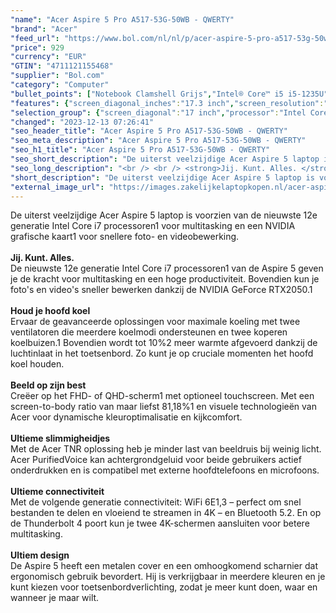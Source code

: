 ```yaml
---
"name": "Acer Aspire 5 Pro A517-53G-50WB - QWERTY"
"brand": "Acer"
"feed_url": "https://www.bol.com/nl/nl/p/acer-aspire-5-pro-a517-53g-50wb-qwerty/9300000123678137"
"price": 929
"currency": "EUR"
"GTIN": "4711121155468"
"supplier": "Bol.com"
"category": "Computer"
"bullet_points": ["Notebook Clamshell Grijs","Intel® Core™ i5 i5-1235U","43,9 cm (17.3\") Full HD 1920 x 1080 Pixels IPS LED backlight 16:9","16 GB DDR4-SDRAM 2 x 8 GB","512 GB SSD","NVIDIA GeForce MX550 2 GB Intel Iris Xe Graphics","Wi-Fi 6 (802.11ax) Ethernet LAN 10,1000,100 Mbit/s Bluetooth 5.1","Lithium-Ion (Li-Ion) 50 Wh 8 uur 65 W","Windows 11 Pro 64-bit"]
"features": {"screen_diagonal_inches":"17.3 inch","screen_resolution":"1920 x 1080 Pixels","processor_family":"Intel® Core™ i5","memory_size":"16 GB","memory_type":"DDR4-SDRAM","total_storage_space":"512 GB","graphics_card":"Intel Iris Xe Graphics","graphics_memory_size":"2 GB","operating_system":"Windows 11 Pro","battery_capacity":"50 Wh","width":"402,1 mm","depth":"257,9 mm","height":"19,9 mm","weight":"2,4 kg"}
"selection_group": {"screen_diagonal":"17 inch","processor":"Intel Core i5","changed_price_past_3_days":false,"product_family":"Aspire"}
"changed": "2023-12-13 07:26:41"
"seo_header_title": "Acer Aspire 5 Pro A517-53G-50WB - QWERTY"
"seo_meta_description": "Acer Aspire 5 Pro A517-53G-50WB - QWERTY"
"seo_h1_title": "Acer Aspire 5 Pro A517-53G-50WB - QWERTY"
"seo_short_description": "De uiterst veelzijdige Acer Aspire 5 laptop is voorzien van de nieuwste 12e generatie Intel Core i7 processoren1 voor multitasking en een NVIDIA grafische kaart1 voor snellere foto- en videobewerking."
"seo_long_description": "<br /> <br /> <strong>Jij. Kunt. Alles. </strong> <br />De nieuwste 12e generatie Intel Core i7 processoren1 van de Aspire 5 geven je de kracht voor multitasking en een hoge productiviteit. Bovendien kun je foto's en video's sneller bewerken dankzij de NVIDIA GeForce RTX2050. 1 <br /> <br /> <strong>Houd je hoofd koel</strong> <br />Ervaar de geavanceerde oplossingen voor maximale koeling met twee ventilatoren die meerdere koelmodi ondersteunen en twee koperen koelbuizen. 1 Bovendien wordt tot 10%2 meer warmte afgevoerd dankzij de luchtinlaat in het toetsenbord. Zo kunt je op cruciale momenten het hoofd koel houden. <br /> <br /> <strong>Beeld op zijn best</strong> <br />Creëer op het FHD- of QHD-scherm1 met optioneel touchscreen. Met een screen-to-body ratio van maar liefst 81,18%1 en visuele technologieën van Acer voor dynamische kleuroptimalisatie en kijkcomfort. <br /> <br /> <strong>Ultieme slimmigheidjes</strong> <br />Met de Acer TNR oplossing heb je minder last van beeldruis bij weinig licht. Acer PurifiedVoice kan achtergrondgeluid voor beide gebruikers actief onderdrukken en is compatibel met externe hoofdtelefoons en microfoons. <br /> <br /> <strong>Ultieme connectiviteit</strong> <br />Met de volgende generatie connectiviteit: WiFi 6E1,3 – perfect om snel bestanden te delen en vloeiend te streamen in 4K – en Bluetooth 5. 2. En op de Thunderbolt 4 poort kun je twee 4K-schermen aansluiten voor betere multitasking. <br /> <br /> <strong>Ultiem design</strong> <br />De Aspire 5 heeft een metalen cover en een omhoogkomend scharnier dat ergonomisch gebruik bevordert. Hij is verkrijgbaar in meerdere kleuren en je kunt kiezen voor toetsenbordverlichting, zodat je meer kunt doen, waar en wanneer je maar wilt. <br />"
"short_description": "De uiterst veelzijdige Acer Aspire 5 laptop is voorzien van de nieuwste 12e generatie Intel Core i7 processoren1 voor multitasking en een NVIDIA grafische kaart1 voor snellere foto- en videobewerking. Jij. Kunt. Alles. De nieuwste 12e generatie Intel Core i7 processoren1 van de Aspire 5 geven je de kracht voor multitasking en een hoge productiviteit. Bovendien kun je foto's en video's sneller bewerken dankzij de NVIDIA GeForce RTX2050.1 Houd je hoofd koel Ervaar de geavanceerde oplossingen voor maximale koeling met twee ventilatoren die meerdere koelmodi ondersteunen en twee koperen koelbuizen.1 Bovendien wordt tot 10%2 meer warmte afgevoerd dankzij de luchtinlaat in het toetsenbord. Zo kunt je op cruciale momenten het hoofd koel houden. Beeld op zijn best Creëer op het FHD- of QHD-scherm1 met optioneel touchscreen. Met een screen-to-body ratio van maar liefst 81,18%1 en visuele technologieën van Acer voor dynamische kleuroptimalisatie en kijkcomfort. Ultieme slimmigheidjes Met de Acer TNR oplossing heb je minder last van beeldruis bij weinig licht. Acer PurifiedVoice kan achtergrondgeluid voor beide gebruikers actief onderdrukken en is compatibel met externe hoofdtelefoons en microfoons. Ultieme connectiviteit Met de volgende generatie connectiviteit: WiFi 6E1,3 – perfect om snel bestanden te delen en vloeiend te streamen in 4K – en Bluetooth 5.2. En op de Thunderbolt 4 poort kun je twee 4K-schermen aansluiten voor betere multitasking. Ultiem design De Aspire 5 heeft een metalen cover en een omhoogkomend scharnier dat ergonomisch gebruik bevordert. Hij is verkrijgbaar in meerdere kleuren en je kunt kiezen voor toetsenbordverlichting, zodat je meer kunt doen, waar en wanneer je maar wilt."
"external_image_url": "https://images.zakelijkelaptopkopen.nl/acer-aspire-5-pro-a517-53g-50wb-qwerty.webp"
---
```


De uiterst veelzijdige Acer Aspire 5 laptop is voorzien van de nieuwste 12e generatie Intel Core i7 processoren1 voor multitasking en een NVIDIA grafische kaart1 voor snellere foto- en videobewerking. <br /> <br /> <strong>Jij. Kunt. Alles.</strong> <br />De nieuwste 12e generatie Intel Core i7 processoren1 van de Aspire 5 geven je de kracht voor multitasking en een hoge productiviteit. Bovendien kun je foto's en video's sneller bewerken dankzij de NVIDIA GeForce RTX2050.1 <br /> <br /> <strong>Houd je hoofd koel</strong> <br />Ervaar de geavanceerde oplossingen voor maximale koeling met twee ventilatoren die meerdere koelmodi ondersteunen en twee koperen koelbuizen.1 Bovendien wordt tot 10%2 meer warmte afgevoerd dankzij de luchtinlaat in het toetsenbord. Zo kunt je op cruciale momenten het hoofd koel houden. <br /> <br /> <strong>Beeld op zijn best</strong> <br />Creëer op het FHD- of QHD-scherm1 met optioneel touchscreen. Met een screen-to-body ratio van maar liefst 81,18%1 en visuele technologieën van Acer voor dynamische kleuroptimalisatie en kijkcomfort. <br /> <br /> <strong>Ultieme slimmigheidjes</strong> <br />Met de Acer TNR oplossing heb je minder last van beeldruis bij weinig licht. Acer PurifiedVoice kan achtergrondgeluid voor beide gebruikers actief onderdrukken en is compatibel met externe hoofdtelefoons en microfoons. <br /> <br /> <strong>Ultieme connectiviteit</strong> <br />Met de volgende generatie connectiviteit: WiFi 6E1,3 – perfect om snel bestanden te delen en vloeiend te streamen in 4K – en Bluetooth 5.2. En op de Thunderbolt 4 poort kun je twee 4K-schermen aansluiten voor betere multitasking. <br /> <br /> <strong>Ultiem design</strong> <br />De Aspire 5 heeft een metalen cover en een omhoogkomend scharnier dat ergonomisch gebruik bevordert. Hij is verkrijgbaar in meerdere kleuren en je kunt kiezen voor toetsenbordverlichting, zodat je meer kunt doen, waar en wanneer je maar wilt. <br />